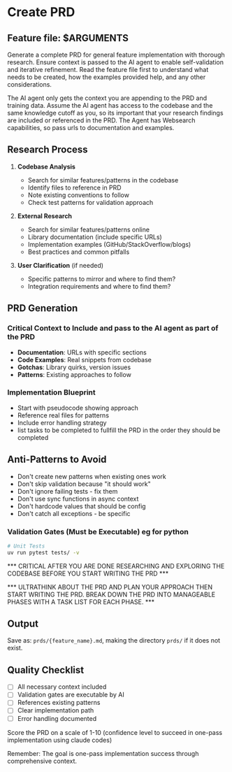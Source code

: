 # Create PRD

## Feature file: $ARGUMENTS

Generate a complete PRD for general feature implementation with thorough research. Ensure context is passed to the AI agent to enable self-validation and iterative refinement. Read the feature file first to understand what needs to be created, how the examples provided help, and any other considerations.

The AI agent only gets the context you are appending to the PRD and training data. Assume the AI agent has access to the codebase and the same knowledge cutoff as you, so its important that your research findings are included or referenced in the PRD. The Agent has Websearch capabilities, so pass urls to documentation and examples.

## Research Process

1. **Codebase Analysis**
   - Search for similar features/patterns in the codebase
   - Identify files to reference in PRD
   - Note existing conventions to follow
   - Check test patterns for validation approach

2. **External Research**
   - Search for similar features/patterns online
   - Library documentation (include specific URLs)
   - Implementation examples (GitHub/StackOverflow/blogs)
   - Best practices and common pitfalls

3. **User Clarification** (if needed)
   - Specific patterns to mirror and where to find them?
   - Integration requirements and where to find them?

## PRD Generation

### Critical Context to Include and pass to the AI agent as part of the PRD
- **Documentation**: URLs with specific sections
- **Code Examples**: Real snippets from codebase
- **Gotchas**: Library quirks, version issues
- **Patterns**: Existing approaches to follow

### Implementation Blueprint
- Start with pseudocode showing approach
- Reference real files for patterns
- Include error handling strategy
- list tasks to be completed to fullfill the PRD in the order they should be completed

## Anti-Patterns to Avoid
- Don't create new patterns when existing ones work
- Don't skip validation because "it should work"  
- Don't ignore failing tests - fix them
- Don't use sync functions in async context
- Don't hardcode values that should be config
- Don't catch all exceptions - be specific

### Validation Gates (Must be Executable) eg for python
```bash
# Unit Tests
uv run pytest tests/ -v
```

*** CRITICAL AFTER YOU ARE DONE RESEARCHING AND EXPLORING THE CODEBASE BEFORE YOU START WRITING THE PRD ***

*** ULTRATHINK ABOUT THE PRD AND PLAN YOUR APPROACH THEN START WRITING THE PRD. BREAK DOWN THE PRD INTO MANAGEABLE PHASES WITH A TASK LIST FOR EACH PHASE. ***

## Output
Save as: `prds/{feature_name}.md`, making the directory `prds/` if it does not exist.

## Quality Checklist
- [ ] All necessary context included
- [ ] Validation gates are executable by AI
- [ ] References existing patterns
- [ ] Clear implementation path
- [ ] Error handling documented

Score the PRD on a scale of 1-10 (confidence level to succeed in one-pass implementation using claude codes)

Remember: The goal is one-pass implementation success through comprehensive context.
